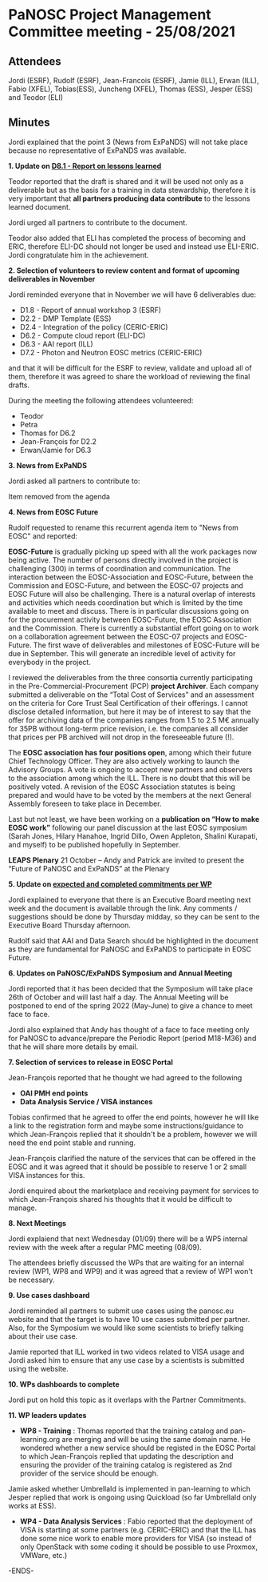 PaNOSC Project Management Committee meeting - 25/08/2021 
========================================================


Attendees
-------
Jordi (ESRF), Rudolf (ESRF), Jean-Francois (ESRF), Jamie (ILL), Erwan (ILL), Fabio (XFEL), Tobias(ESS), Juncheng (XFEL), Thomas (ESS), Jesper (ESS) and Teodor (ELI)


Minutes
-------	

Jordi explained that the point 3 (News from ExPaNDS) will not take place because no representative of ExPaNDS was available.

**1. Update on [D8.1 - Report on lessons learned](https://docs.google.com/document/d/1VJg_BWmWUEJYWtU65mO_p-PFNMEBxOAx/edit?dls=true)**

Teodor reported that the draft is shared and it will be used not only as a deliverable but as the basis for a training in data stewardship, therefore it is very important that **all partners producing data contribute** to the lessons learned document.

Jordi urged all partners to contribute to the document.

Teodor also added that ELI has completed the process of becoming and ERIC, therefore ELI-DC should not longer be used and instead use ELI-ERIC. Jordi congratulate him in the achievement.


**2. Selection of volunteers to review content and format of upcoming deliverables in November**

Jordi reminded everyone that in November we will have 6 deliverables due:
* D1.8 - Report of annual workshop 3 (ESRF)
* D2.2 - DMP Template (ESS)
* D2.4 - Integration of the policy (CERIC-ERIC)
* D6.2 - Compute cloud report (ELI-DC)
* D6.3 - AAI report (ILL)
* D7.2 - Photon and Neutron EOSC metrics (CERIC-ERIC)

and that it will be difficult for the ESRF to review, validate and upload all of them, therefore it was agreed to share the workload of reviewing the final drafts.

During the meeting the following attendees volunteered:
* Teodor
* Petra
* Thomas for D6.2
* Jean-François for D2.2
* Erwan/Jamie for D6.3


**3. News from ExPaNDS**

Jordi asked all partners to contribute to:

Item removed from the agenda

**4. News from EOSC Future**

Rudolf requested to rename this recurrent agenda item to "News from EOSC" and reported:
	
  **EOSC-Future** is gradually picking up speed with all the work packages now being active. The number of persons directly involved in the project is challenging (300) in terms of coordination and communication. The interaction between the EOSC-Association and EOSC-Future, between the Commission and EOSC-Future, and between the EOSC-07 projects and EOSC Future will also be challenging. There is a natural overlap of interests and activities which needs coordination but which is limited by the time available to meet and discuss. There is in particular discussions going on for the procurement activity between EOSC-Future, the EOSC Association and the Commission.  There is currently a substantial effort going on to work on a collaboration agreement between the EOSC-07 projects and EOSC-Future. 
The first wave of deliverables and milestones of EOSC-Future will be due in September. This will generate an incredible level of activity for everybody in the project. 
	
  I reviewed the deliverables from the three consortia currently participating in the Pre-Commercial-Procurement (PCP) **project Archiver**. Each company submitted a deliverable on the “Total Cost of Services” and an assessment on the criteria for Core Trust Seal Certification of their offerings. I cannot disclose detailed information, but here it may be of interest to say that the offer for archiving data of the companies ranges from 1.5 to 2.5 M€ annually for 35PB without long-term price revision, i.e. the companies all consider that prices per PB archived will not drop in the foreseeable future (!). 
	
  The **EOSC association has four positions open**, among which their future Chief Technology Officer. They are also actively working to launch the Advisory Groups. A vote is ongoing to accept new partners and observers to the association among which the ILL. There is no doubt that this will be positively voted. A revision of the EOSC Association statutes is being prepared and would have to be voted by the members at the next General Assembly foreseen to take place in December. 
	
Last but not least, we have been working on a **publication on “How to make EOSC work”** following our panel discussion at the last EOSC symposium (Sarah Jones, Hilary Hanahoe, Ingrid Dillo, Owen Appleton, Shalini Kurapati, and myself) to be published hopefully in September.

  **LEAPS Plenary** 21 October – Andy and Patrick are invited to present the “Future of PaNOSC and ExPaNDS” at the Plenary


**5. Update on [expected and completed commitments per WP](https://docs.google.com/document/d/1PBgnw8kKSLn5kAh6nEd1UDuDo-AQdHWr/edit)**

Jordi explained to everyone that there is an Executive Board meeting next week and the document is available through the link. Any comments / suggestions should be done by Thursday midday, so they can be sent to the Executive Board Thursday afternoon.

Rudolf said that AAI and Data Search should be highlighted in the document as they are fundamental for PaNOSC and ExPaNDS to participate in EOSC Future.

**6. Updates on PaNOSC/ExPaNDS Symposium and Annual Meeting**

Jordi reported that it has been decided that the Symposium will take place 26th of October and will last half a day. The Annual Meeting will be postponed to end of the spring 2022 (May-June) to give a chance to meet face to face.

Jordi also explained that Andy has thought of a face to face meeting only for PaNOSC to advance/prepare the Periodic Report (period M18-M36) and that he will share more details by email.

**7. Selection of services to release in EOSC Portal**

Jean-François reported that he thought we had agreed to the following
* **OAI PMH end points** 
* **Data Analysis Service / VISA instances**

Tobias confirmed that he agreed to offer the end points, however he will like a link to the registration form and maybe some instructions/guidance to which Jean-François replied that it shouldn't be a problem, however we will need the end point stable and running.

Jean-François clarified the nature of the services that can be offered in the EOSC and it was agreed that it should be possible to reserve 1 or 2 small VISA instances for this.

Jordi enquired about the marketplace and receiving payment for services to which Jean-François shared his thoughts that it would be difficult to manage.

**8. Next Meetings**

Jordi explaiend that next Wednesday (01/09) there will be a WP5 internal review with the week after a regular PMC meeting (08/09). 

The attendees briefly discussed the WPs that are waiting for an internal review (WP1, WP8 and WP9) and it was agreed that a review of WP1 won't be necessary.

**9. Use cases dashboard**

Jordi reminded all partners to submit use cases using the panosc.eu website and that the target is to have 10 use cases submitted per partner. Also, for the Symposium we would like some scientists to briefly talking about their use case.

Jamie reported that ILL worked in two videos related to VISA usage and Jordi asked him to ensure that any use case by a scientists is submitted using the website.

**10. WPs dashboards to complete**

Jordi put on hold this topic as it overlaps with the Partner Commitments.

**11. WP leaders updates**

* **WP8 - Training** : Thomas reported that the training catalog and pan-learning.org are merging and will be using the same domain name. He wondered whether a new service should be registed in the EOSC Portal to which Jean-François replied that updating the description and ensuring the provider of the training catalog is registered as 2nd provider of the service should be enough.

Jamie asked whether UmbrellaId is implemented in pan-learning to which Jesper replied that work is ongoing using Quickload (so far UmbrellaId only works at ESS).

* **WP4 - Data Analysis Services** : Fabio reported that the deployment of VISA is starting at some partners (e.g. CERIC-ERIC) and that the ILL has done some nice work to enable more providers for VISA (so instead of only OpenStack with some coding it should be possible to use Proxmox, VMWare, etc.)

-ENDS-
